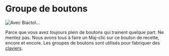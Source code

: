 # Groupe de boutons

![Avec Biactol...](oredict:oc:materialButtonGroup)

Parce que vous avez *toujours* plein de boutons qui trainent quelque part. Ne mentez pas. Nous avons tous à faire un Maj-clic sur ce bouton de recette, encore et encore. Les groupes de boutons sont utilisés pour fabriquer des [claviers](../block/keyboard.md).
